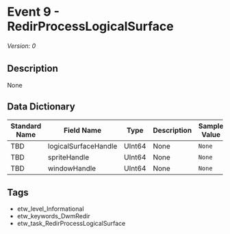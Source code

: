 # Event 9 - RedirProcessLogicalSurface
###### Version: 0

## Description
None

## Data Dictionary
|Standard Name|Field Name|Type|Description|Sample Value|
|---|---|---|---|---|
|TBD|logicalSurfaceHandle|UInt64|None|`None`|
|TBD|spriteHandle|UInt64|None|`None`|
|TBD|windowHandle|UInt64|None|`None`|

## Tags
* etw_level_Informational
* etw_keywords_DwmRedir
* etw_task_RedirProcessLogicalSurface